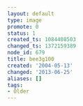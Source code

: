 ```yaml
---
layout: default
type: image
promote: 0
status: 1
created_ts: 1084408503
changed_ts: 1372159389
node_id: 679
title: bee3g100
created: '2004-05-13'
changed: '2013-06-25'
aliases: []
tags:
- Older
---
```


